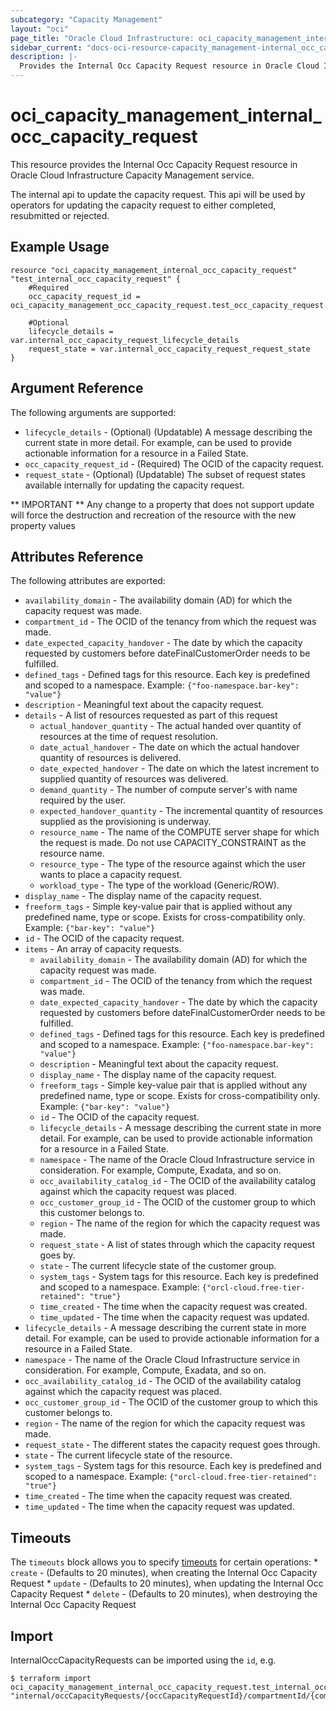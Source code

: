 ```yaml
---
subcategory: "Capacity Management"
layout: "oci"
page_title: "Oracle Cloud Infrastructure: oci_capacity_management_internal_occ_capacity_request"
sidebar_current: "docs-oci-resource-capacity_management-internal_occ_capacity_request"
description: |-
  Provides the Internal Occ Capacity Request resource in Oracle Cloud Infrastructure Capacity Management service
---
```


# oci_capacity_management_internal_occ_capacity_request
This resource provides the Internal Occ Capacity Request resource in Oracle Cloud Infrastructure Capacity Management service.

The internal api to update the capacity request. This api will be used by operators for updating the capacity request to either completed, resubmitted or rejected.

## Example Usage

```hcl
resource "oci_capacity_management_internal_occ_capacity_request" "test_internal_occ_capacity_request" {
	#Required
	occ_capacity_request_id = oci_capacity_management_occ_capacity_request.test_occ_capacity_request.id

	#Optional
	lifecycle_details = var.internal_occ_capacity_request_lifecycle_details
	request_state = var.internal_occ_capacity_request_request_state
}
```

## Argument Reference

The following arguments are supported:

* `lifecycle_details` - (Optional) (Updatable) A message describing the current state in more detail. For example, can be used to provide actionable information for a resource in a Failed State.
* `occ_capacity_request_id` - (Required) The OCID of the capacity request.
* `request_state` - (Optional) (Updatable) The subset of request states available internally for updating the capacity request.


** IMPORTANT **
Any change to a property that does not support update will force the destruction and recreation of the resource with the new property values

## Attributes Reference

The following attributes are exported:

* `availability_domain` - The availability domain (AD) for which the capacity request was made.
* `compartment_id` - The OCID of the tenancy from which the request was made.
* `date_expected_capacity_handover` - The date by which the capacity requested by customers before dateFinalCustomerOrder needs to be fulfilled.
* `defined_tags` - Defined tags for this resource. Each key is predefined and scoped to a namespace. Example: `{"foo-namespace.bar-key": "value"}` 
* `description` - Meaningful text about the capacity request.
* `details` - A list of resources requested as part of this request
	* `actual_handover_quantity` - The actual handed over quantity of resources at the time of request resolution.
	* `date_actual_handover` - The date on which the actual handover quantity of resources is delivered.
	* `date_expected_handover` - The date on which the latest increment to supplied quantity of resources was delivered.
	* `demand_quantity` - The number of compute server's with name <resourceName> required by the user.
	* `expected_handover_quantity` - The incremental quantity of resources supplied as the provisioning is underway.
	* `resource_name` - The name of the COMPUTE server shape for which the request is made. Do not use CAPACITY_CONSTRAINT as the resource name.
	* `resource_type` - The type of the resource against which the user wants to place a capacity request.
	* `workload_type` - The type of the workload (Generic/ROW).
* `display_name` - The display name of the capacity request.
* `freeform_tags` - Simple key-value pair that is applied without any predefined name, type or scope. Exists for cross-compatibility only. Example: `{"bar-key": "value"}` 
* `id` - The OCID of the capacity request.
* `items` - An array of capacity requests.
	* `availability_domain` - The availability domain (AD) for which the capacity request was made.
	* `compartment_id` - The OCID of the tenancy from which the request was made.
	* `date_expected_capacity_handover` - The date by which the capacity requested by customers before dateFinalCustomerOrder needs to be fulfilled.
	* `defined_tags` - Defined tags for this resource. Each key is predefined and scoped to a namespace. Example: `{"foo-namespace.bar-key": "value"}` 
	* `description` - Meaningful text about the capacity request.
	* `display_name` - The display name of the capacity request.
	* `freeform_tags` - Simple key-value pair that is applied without any predefined name, type or scope. Exists for cross-compatibility only. Example: `{"bar-key": "value"}` 
	* `id` - The OCID of the capacity request.
	* `lifecycle_details` - A message describing the current state in more detail. For example, can be used to provide actionable information for a resource in a Failed State.
	* `namespace` - The name of the Oracle Cloud Infrastructure service in consideration. For example, Compute, Exadata, and so on. 
	* `occ_availability_catalog_id` - The OCID of the availability catalog against which the capacity request was placed.
	* `occ_customer_group_id` - The OCID of the customer group to which this customer belongs to.
	* `region` - The name of the region for which the capacity request was made.
	* `request_state` - A list of states through which the capacity request goes by.
	* `state` - The current lifecycle state of the customer group.
	* `system_tags` - System tags for this resource. Each key is predefined and scoped to a namespace. Example: `{"orcl-cloud.free-tier-retained": "true"}` 
	* `time_created` - The time when the capacity request was created.
	* `time_updated` - The time when the capacity request was updated.
* `lifecycle_details` - A message describing the current state in more detail. For example, can be used to provide actionable information for a resource in a Failed State.
* `namespace` - The name of the Oracle Cloud Infrastructure service in consideration. For example, Compute, Exadata, and so on. 
* `occ_availability_catalog_id` - The OCID of the availability catalog against which the capacity request was placed.
* `occ_customer_group_id` - The OCID of the customer group to which this customer belongs to.
* `region` - The name of the region for which the capacity request was made.
* `request_state` - The different states the capacity request goes through.
* `state` - The current lifecycle state of the resource.
* `system_tags` - System tags for this resource. Each key is predefined and scoped to a namespace. Example: `{"orcl-cloud.free-tier-retained": "true"}` 
* `time_created` - The time when the capacity request was created.
* `time_updated` - The time when the capacity request was updated.

## Timeouts

The `timeouts` block allows you to specify [timeouts](https://registry.terraform.io/providers/oracle/oci/latest/docs/guides/changing_timeouts) for certain operations:
	* `create` - (Defaults to 20 minutes), when creating the Internal Occ Capacity Request
	* `update` - (Defaults to 20 minutes), when updating the Internal Occ Capacity Request
	* `delete` - (Defaults to 20 minutes), when destroying the Internal Occ Capacity Request


## Import

InternalOccCapacityRequests can be imported using the `id`, e.g.

```
$ terraform import oci_capacity_management_internal_occ_capacity_request.test_internal_occ_capacity_request "internal/occCapacityRequests/{occCapacityRequestId}/compartmentId/{compartmentId}" 
```

